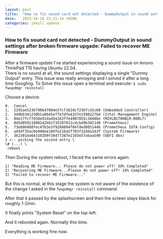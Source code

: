 ```yaml
---
layout: post
title:  "How to fix sound card not detected - DummyOutput in sound settings after broken firmware upgade: Failed to recover ME Firmware"
date:   2023-10-10 22:21:14 +0300
categories: jekyll update
---
```

### How to fix sound card not detected - DummyOutput in sound settings after broken firmware upgade: Failed to recover ME Firmware

After a firmware update I've started experiencing a sound issue on lenovo ThinkPad T15 having Ubuntu 22.04. \
There is no sound at all, the sound settings displaying a single "Dummy Output" entry.
This issue was really annoying and I solved it after a long time Googling.
To Solve this issue open a terminal and execute:
```$ sudo fwupdmgr reinstall ```

Choose a device:
```
0.  Cancel
1.  2292ae5236790b47884e37cf162dcf23bfcd1c60 (Embedded Controller)
2.  349bb341230b1a86e5effe7dfe4337e1590227bd (Intel Management Engine)
3.  04e17fcf7d3de91da49a163ffe4907855c3648be (MZVLB1T0HBLR-000L7)
4.  0d5d05911800242bb1f35287012cdcbd9b381148 (Prometheus)
5.  73e606488fec47b3e3f9288094f66fded0051446 (Prometheus IOTA Config)
6.  a45df35ac0e948ee180fe216a5f703f32dda163f (System Firmware)
7.  362301da643102b9f38477387e2193e57abaa590 (UEFI dbx)
2 <-- picking the second entry \
\# (...) \
 reboot
```

Then During the system reboot, I faced the same errors again:

```
1) "Reading ME Firmware... Please do not power off! 50% Completed"
2) "Recovering ME Firmware...Please do not power off! 10% Completed"
3) "Failed to recover ME Firmware..."
```

But this is normal, at this stage the system is not aware of the existence of the change I asked in the ```fwupdmgr reinstall``` command.

After that it passed by the splashscreen and then the screen stays black for roughly 1-2min.

It finally prints "System Reset" on the top-left.

And it rebooted again. Normally this time.

Everything is working fine now.